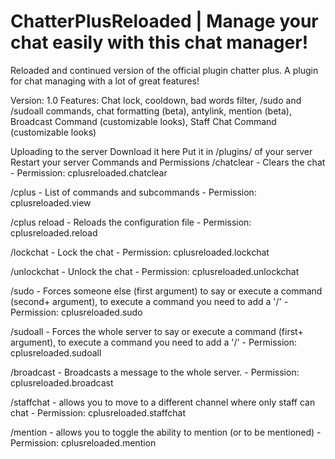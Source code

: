 # ChatterPlusReloaded | Manage your chat easily with this chat manager!
Reloaded and continued version of the official plugin chatter plus.
A plugin for chat managing with a lot of great features!

Version: 1.0
Features: Chat lock, cooldown, bad words filter, /sudo and /sudoall commands, chat formatting (beta), antylink, mention (beta), Broadcast Command (customizable looks), Staff Chat Command (customizable looks)

Uploading to the server
Download it here
Put it in /plugins/ of your server
Restart your server
Commands and Permissions
/chatclear - Clears the chat - Permission: cplusreloaded.chatclear

/cplus - List of commands and subcommands - Permission: cplusreloaded.view

/cplus reload - Reloads the configuration file - Permission: cplusreloaded.reload

/lockchat - Lock the chat - Permission: cplusreloaded.lockchat

/unlockchat - Unlock the chat - Permission: cplusreloaded.unlockchat

/sudo - Forces someone else (first argument) to say or execute a command (second+ argument), to execute a command you need to add a '/' - Permission: cplusreloaded.sudo

/sudoall - Forces the whole server to say or execute a command (first+ argument), to execute a command you need to add a '/' - Permission: cplusreloaded.sudoall

/broadcast - Broadcasts a message to the whole server. - Permission: cplusreloaded.broadcast

/staffchat - allows you to move to a different channel where only staff can chat - Permission: cplusreloaded.staffchat

/mention - allows you to toggle the ability to mention (or to be mentioned) - Permission: cplusreloaded.mention
